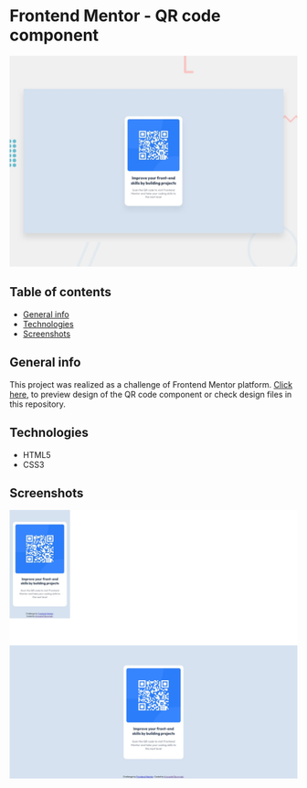 # Frontend Mentor - QR code component

![Design preview for the QR code component coding challenge](./design/desktop-preview.jpg)

## Table of contents
* [General info](#general-info)
* [Technologies](#technologies)
* [Screenshots](#screenshots)

## General info
This project was realized as a challenge of Frontend Mentor platform. [Click here](.https://www.frontendmentor.io/challenges/qr-code-component-iux_sIO_H), to preview design of the QR code component or check design files in this repository.

## Technologies
* HTML5
* CSS3

## Screenshots
![](images/ss_mobile.jpg)
![](images/ss_desktop.jpg)